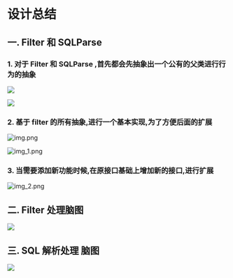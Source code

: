 # 设计总结

## 一. Filter 和 SQLParse 

### 1. 对于 Filter 和 SQLParse ,首先都会先抽象出一个公有的父类进行行为的抽象

![](filter.png)

![](img_3.png)

### 2. 基于 filter 的所有抽象,进行一个基本实现,为了方便后面的扩展
![img.png](img.png)

![img_1.png](img_1.png)

### 3. 当需要添加新功能时候,在原接口基础上增加新的接口,进行扩展
![img_2.png](img_2.png)


## 二. Filter 处理脑图

![](过滤器.png)

## 三. SQL 解析处理 脑图

![](SQL解析.png)